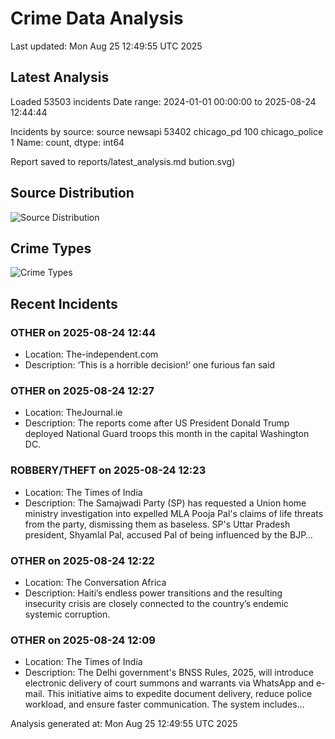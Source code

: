 # Crime Data Analysis
Last updated: Mon Aug 25 12:49:55 UTC 2025

## Latest Analysis

Loaded 53503 incidents
Date range: 2024-01-01 00:00:00 to 2025-08-24 12:44:44

Incidents by source:
source
newsapi           53402
chicago_pd          100
chicago_police        1
Name: count, dtype: int64

Report saved to reports/latest_analysis.md
bution.svg)

## Source Distribution
![Source Distribution](images/source_distribution.svg)

## Crime Types
![Crime Types](images/crime_types.svg)

## Recent Incidents

### OTHER on 2025-08-24 12:44
- Location: The-independent.com
- Description: ‘This is a horrible decision!’ one furious fan said


### OTHER on 2025-08-24 12:27
- Location: TheJournal.ie
- Description: The reports come after US President Donald Trump deployed National Guard troops this month in the capital Washington DC.


### ROBBERY/THEFT on 2025-08-24 12:23
- Location: The Times of India
- Description: The Samajwadi Party (SP) has requested a Union home ministry investigation into expelled MLA Pooja Pal's claims of life threats from the party, dismissing them as baseless. SP's Uttar Pradesh president, Shyamlal Pal, accused Pal of being influenced by the BJP…


### OTHER on 2025-08-24 12:22
- Location: The Conversation Africa
- Description: Haiti’s endless power transitions and the resulting insecurity crisis are closely connected to the country’s endemic systemic corruption.


### OTHER on 2025-08-24 12:09
- Location: The Times of India
- Description: The Delhi government's BNSS Rules, 2025, will introduce electronic delivery of court summons and warrants via WhatsApp and e-mail. This initiative aims to expedite document delivery, reduce police workload, and ensure faster communication. The system includes…

Analysis generated at: Mon Aug 25 12:49:55 UTC 2025
